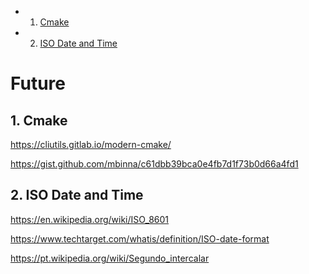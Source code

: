 <!-- vscode-markdown-toc -->
* 1. [Cmake](#Cmake)
* 2. [ISO Date and Time](#ISODateandTime)

<!-- vscode-markdown-toc-config
	numbering=true
	autoSave=true
	/vscode-markdown-toc-config -->
<!-- /vscode-markdown-toc -->

# Future

##  1. <a name='Cmake'></a>Cmake

https://cliutils.gitlab.io/modern-cmake/

https://gist.github.com/mbinna/c61dbb39bca0e4fb7d1f73b0d66a4fd1

##  2. <a name='ISODateandTime'></a>ISO Date and Time

https://en.wikipedia.org/wiki/ISO_8601

https://www.techtarget.com/whatis/definition/ISO-date-format

https://pt.wikipedia.org/wiki/Segundo_intercalar